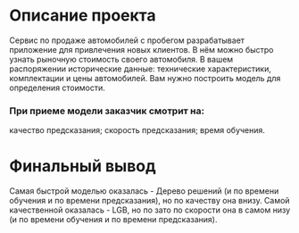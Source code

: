 # Описание проекта

Сервис по продаже автомобилей с пробегом разрабатывает приложение для привлечения новых клиентов. В нём можно быстро узнать рыночную стоимость своего автомобиля. В вашем распоряжении исторические данные: технические характеристики, комплектации и цены автомобилей. Вам нужно построить модель для определения стоимости.    

### При приеме модели заказчик смотрит на:
качество предсказания;
скорость предсказания;
время обучения.

# Финальный вывод
Самая быстрой моделью оказалась - Дерево решений (и по времени обучения и по времени предсказания), но по качеству она внизу. Самой качественной оказалась - LGB, но по зато по скорости она в самом низу (и по времени обучения и по времени предсказания).   
